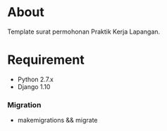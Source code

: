 # About
Template surat permohonan Praktik Kerja Lapangan. 

# Requirement
* Python 2.7.x
* Django 1.10

### Migration
* makemigrations && migrate

